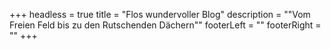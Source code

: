 +++
headless = true
title = "Flos wundervoller Blog"
description = "\"Vom Freien Feld bis zu den Rutschenden Dächern\""
footerLeft = ""
footerRight = ""
+++
